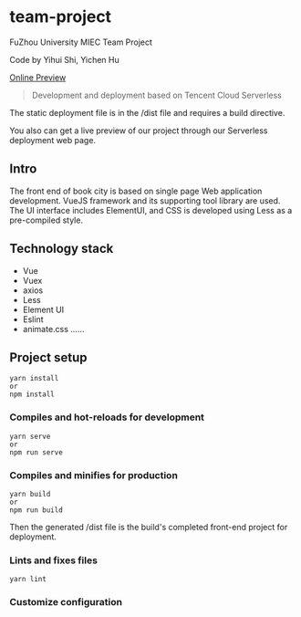 # team-project

FuZhou University MIEC Team Project

Code by Yihui Shi, Yichen Hu

[Online Preview](http://team.yihuiblog.top/#/login)
> Development and deployment based on Tencent Cloud Serverless

The static deployment file is in the /dist file and requires a build directive.

You also can get a live preview of our project through our Serverless deployment web page.

##  Intro

The front end of book city is based on single page Web application development. VueJS framework and its supporting tool library are used. The UI interface includes ElementUI, and CSS is developed using Less as a pre-compiled style.

## Technology stack
- Vue
- Vuex
- axios
- Less
- Element UI
- Eslint
- animate.css
......

## Project setup

```
yarn install
or
npm install
```

### Compiles and hot-reloads for development

```
yarn serve
or
npm run serve
```

### Compiles and minifies for production

```
yarn build
or
npm run build
```

Then the generated /dist file is the build's completed front-end project for deployment.

### Lints and fixes files

```
yarn lint
```

### Customize configuration

